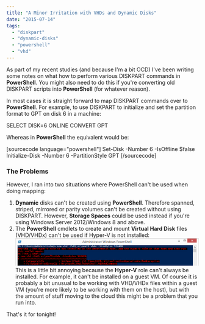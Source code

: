 ```yaml
---
title: "A Minor Irritation with VHDs and Dynamic Disks"
date: "2015-07-14"
tags:
  - "diskpart"
  - "dynamic-disks"
  - "powershell"
  - "vhd"
---
```


As part of my recent studies (and because I'm a bit OCD) I've been writing some notes on what how to perform various DISKPART commands in **PowerShell**. You might also need to do this if you're converting old DISKPART scripts into **PowerShell** (for whatever reason).

In most cases it is straight forward to map DISKPART commands over to **PowerShell**. For example, to use DISKPART to initialize and set the partition format to GPT on disk 6 in a machine:

SELECT DISK=6
ONLINE
CONVERT GPT

Whereas in **PowerShell** the equivalent would be:

\[sourcecode language="powershell"\] Set-Disk -Number 6 -IsOffline $false Initialize-Disk -Number 6 -PartitionStyle GPT \[/sourcecode\]

### The Problems

However, I ran into two situations where PowerShell can't be used when doing mapping:

1. **Dynamic** disks can't be created using **PowerShell**. Therefore spanned, striped, mirrored or parity volumes can't be created without using DISKPART. However, **Storage Spaces** could be used instead if you're using Windows Server 2012/Windows 8 and above.
2. The **PowerShell** cmdlets to create and mount **Virtual Hard Disk** files (VHD/VHDx) can't be used if Hyper-V is not installed:[![VHD cmdlets without Hyper-V](/images/ss_vhdcmdleterror_hypervrolemissing.png?w=660)](/images/ss_vhdcmdleterror_hypervrolemissing.png) This is a little bit annoying because the **Hyper-V** role can't always be installed. For example, it can't be installed on a guest VM. Of course it is probably a bit unusual to be working with VHD/VHDx files within a guest VM (you're more likely to be working with them on the host), but with the amount of stuff moving to the cloud this might be a problem that you run into.

That's it for tonight!

